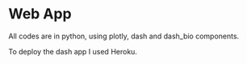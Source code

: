 # Web App

All codes are in python, using plotly, dash and dash_bio components. 

To deploy the dash app I used Heroku.

